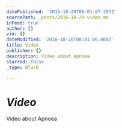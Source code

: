 ```yaml
---
datePublished: '2016-10-20T08:01:07.287Z'
sourcePath: _posts/2016-10-20-video.md
inFeed: true
author: []
via: {}
dateModified: '2016-10-20T08:01:06.460Z'
title: Video
publisher: {}
description: Video about Apnoea
starred: false
_type: Blurb

---
```

# _**Video**_

Video about Apnoea